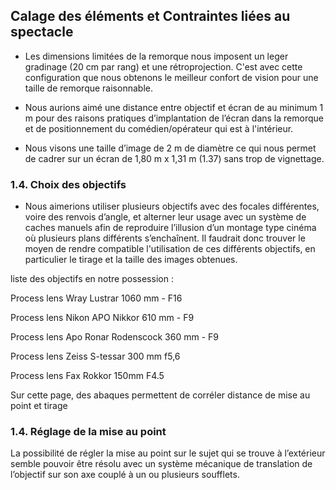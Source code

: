 
## Calage des éléments et Contraintes liées au spectacle

- Les dimensions limitées de la remorque nous imposent un leger gradinage (20 cm par rang) et une rétroprojection. C'est avec cette configuration que nous obtenons le meilleur confort de vision pour une taille de remorque raisonnable.

- Nous aurions aimé une distance entre objectif et écran de au minimum 1 m pour des raisons pratiques d’implantation de l’écran dans la remorque et de positionnement du comédien/opérateur qui est à l'intérieur. 

- Nous visons une taille d’image de 2 m de diamètre ce qui nous permet de cadrer sur un écran de 1,80 m x 1,31 m (1.37) sans trop de vignettage.

### 1.4. Choix des objectifs
- Nous aimerions utiliser plusieurs objectifs avec des focales différentes, voire des renvois d’angle, et alterner leur usage avec un système de caches manuels afin de reproduire l’illusion d’un montage type cinéma où plusieurs plans différents s’enchaînent. Il faudrait donc trouver le moyen de rendre compatible l'utilisation de ces différents objectifs, en particulier le tirage et la taille des images obtenues.

liste des objectifs en notre possession :

Process lens Wray Lustrar 1060 mm - F16

Process lens Nikon APO Nikkor 610 mm - F9

Process lens Apo Ronar Rodenscock 360 mm - F9

Process lens Zeiss S-tessar 300 mm f5,6

Process lens 	Fax Rokkor 150mm F4.5

Sur cette page, des abaques permettent de corréler distance de mise au point et tirage
### 1.4. Réglage de la mise au point

La possibilité de régler la mise au point sur le sujet qui se trouve à l’extérieur semble pouvoir être résolu avec un système mécanique de translation de l’objectif sur son axe couplé à un ou plusieurs soufflets.
